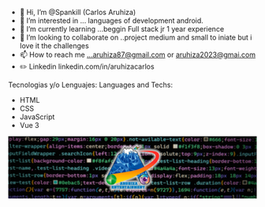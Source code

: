 - 👋 Hi, I’m @Spankill (Carlos Aruhiza)
- 👀 I’m interested in ... languages of development android.
- 🌱 I’m currently learning ...beggin Full stack jr 1 year experience
- 💞️ I’m looking to collaborate on ..project medium and small to iniate but i love it the challenges
- 📫 How to reach me ...aruhiza87@gmail.com or aruhiza2023@gmai.com
- ✏️ Linkedin linkedin.com/in/aruhizacarlos

<!---
Spankill/Spankill is a ✨ special ✨ repository because its `README.md` (this file) appears on your GitHub profile.
You can click the Preview link to take a look at your changes.
--->
Tecnologias y/o Lenguajes:
Languages and Techs:
- HTML
- CSS
- JavaScript
- Vue 3

![./images/portada linkedin.png](https://github.com/Spankill/Spankill/blob/main/images/portada%20linkedin.png)
  
